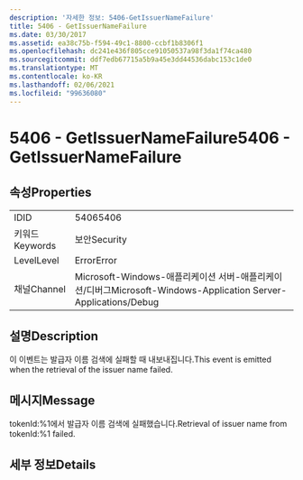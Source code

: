 ```yaml
---
description: '자세한 정보: 5406-GetIssuerNameFailure'
title: 5406 - GetIssuerNameFailure
ms.date: 03/30/2017
ms.assetid: ea38c75b-f594-49c1-8800-ccbf1b8306f1
ms.openlocfilehash: dc241e436f805cce91050537a98f3da1f74ca480
ms.sourcegitcommit: ddf7edb67715a5b9a45e3dd44536dabc153c1de0
ms.translationtype: MT
ms.contentlocale: ko-KR
ms.lasthandoff: 02/06/2021
ms.locfileid: "99636080"
---
```

# <a name="5406---getissuernamefailure"></a><span data-ttu-id="22fd9-103">5406 - GetIssuerNameFailure</span><span class="sxs-lookup"><span data-stu-id="22fd9-103">5406 - GetIssuerNameFailure</span></span>

## <a name="properties"></a><span data-ttu-id="22fd9-104">속성</span><span class="sxs-lookup"><span data-stu-id="22fd9-104">Properties</span></span>  
  
|||  
|-|-|  
|<span data-ttu-id="22fd9-105">ID</span><span class="sxs-lookup"><span data-stu-id="22fd9-105">ID</span></span>|<span data-ttu-id="22fd9-106">5406</span><span class="sxs-lookup"><span data-stu-id="22fd9-106">5406</span></span>|  
|<span data-ttu-id="22fd9-107">키워드</span><span class="sxs-lookup"><span data-stu-id="22fd9-107">Keywords</span></span>|<span data-ttu-id="22fd9-108">보안</span><span class="sxs-lookup"><span data-stu-id="22fd9-108">Security</span></span>|  
|<span data-ttu-id="22fd9-109">Level</span><span class="sxs-lookup"><span data-stu-id="22fd9-109">Level</span></span>|<span data-ttu-id="22fd9-110">Error</span><span class="sxs-lookup"><span data-stu-id="22fd9-110">Error</span></span>|  
|<span data-ttu-id="22fd9-111">채널</span><span class="sxs-lookup"><span data-stu-id="22fd9-111">Channel</span></span>|<span data-ttu-id="22fd9-112">Microsoft-Windows-애플리케이션 서버-애플리케이션/디버그</span><span class="sxs-lookup"><span data-stu-id="22fd9-112">Microsoft-Windows-Application Server-Applications/Debug</span></span>|  
  
## <a name="description"></a><span data-ttu-id="22fd9-113">설명</span><span class="sxs-lookup"><span data-stu-id="22fd9-113">Description</span></span>  

 <span data-ttu-id="22fd9-114">이 이벤트는 발급자 이름 검색에 실패할 때 내보내집니다.</span><span class="sxs-lookup"><span data-stu-id="22fd9-114">This event is emitted when the retrieval of the issuer name failed.</span></span>  
  
## <a name="message"></a><span data-ttu-id="22fd9-115">메시지</span><span class="sxs-lookup"><span data-stu-id="22fd9-115">Message</span></span>  

 <span data-ttu-id="22fd9-116">tokenId:%1에서 발급자 이름 검색에 실패했습니다.</span><span class="sxs-lookup"><span data-stu-id="22fd9-116">Retrieval of issuer name from tokenId:%1 failed.</span></span>  
  
## <a name="details"></a><span data-ttu-id="22fd9-117">세부 정보</span><span class="sxs-lookup"><span data-stu-id="22fd9-117">Details</span></span>
